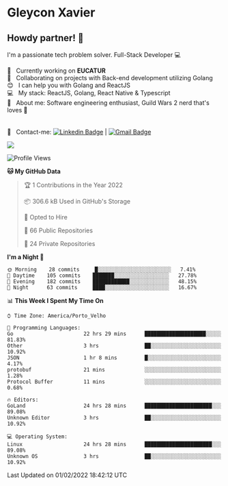 # Gleycon Xavier

## Howdy partner! 👋

I'm a passionate tech problem solver.
Full-Stack Developer :computer:

 :rocket:  &nbsp; Currently working on **EUCATUR**
 <br/> :purple_heart: &nbsp; Collaborating on projects with Back-end development utilizing Golang
 <br/> :blush: &nbsp; I can help you with Golang and ReactJS
 <br/> :computer: &nbsp; My stack: ReactJS, Golang, React Native & Typescript
 <br/> 💬  &nbsp; About me: Software engineering enthusiast, Guild Wars 2 nerd that's loves :apple:
 <br/>
 <br/>
 <br/> :email: &nbsp; Contact-me: [![Linkedin Badge](https://img.shields.io/badge/-GleyconXavier-blue?style=flat-square&logo=Linkedin&logoColor=white&link=https://www.linkedin.com/in/gleyconxavier/)](https://www.linkedin.com/in/gleyconxavier/) 
| 
[![Gmail Badge](https://img.shields.io/badge/-gleyconxcarlos@gmail.com-c14438?style=flat-square&logo=Gmail&logoColor=white&link=mailto:gleyconxcarlos@gmail.com)](mailto:gleyconxcarlos@gmail.com)

![](https://komarev.com/ghpvc/?username=gleyconxavier)

<!--START_SECTION:waka-->
![Profile Views](http://img.shields.io/badge/Profile%20Views-0-blue)

**🐱 My GitHub Data** 

> 🏆 1 Contributions in the Year 2022
 > 
> 📦 306.6 kB Used in GitHub's Storage 
 > 
> 💼 Opted to Hire
 > 
> 📜 66 Public Repositories 
 > 
> 🔑 24 Private Repositories  
 > 
**I'm a Night 🦉** 

```text
🌞 Morning    28 commits     █░░░░░░░░░░░░░░░░░░░░░░░░   7.41% 
🌆 Daytime    105 commits    ███████░░░░░░░░░░░░░░░░░░   27.78% 
🌃 Evening    182 commits    ████████████░░░░░░░░░░░░░   48.15% 
🌙 Night      63 commits     ████░░░░░░░░░░░░░░░░░░░░░   16.67%

```


📊 **This Week I Spent My Time On** 

```text
⌚︎ Time Zone: America/Porto_Velho

💬 Programming Languages: 
Go                       22 hrs 29 mins      ████████████████████░░░░░   81.83% 
Other                    3 hrs               ██░░░░░░░░░░░░░░░░░░░░░░░   10.92% 
JSON                     1 hr 8 mins         █░░░░░░░░░░░░░░░░░░░░░░░░   4.17% 
protobuf                 21 mins             ░░░░░░░░░░░░░░░░░░░░░░░░░   1.28% 
Protocol Buffer          11 mins             ░░░░░░░░░░░░░░░░░░░░░░░░░   0.68%

🔥 Editors: 
GoLand                   24 hrs 28 mins      ██████████████████████░░░   89.08% 
Unknown Editor           3 hrs               ██░░░░░░░░░░░░░░░░░░░░░░░   10.92%

💻 Operating System: 
Linux                    24 hrs 28 mins      ██████████████████████░░░   89.08% 
Unknown OS               3 hrs               ██░░░░░░░░░░░░░░░░░░░░░░░   10.92%

```


 Last Updated on 01/02/2022 18:42:12 UTC
<!--END_SECTION:waka-->
